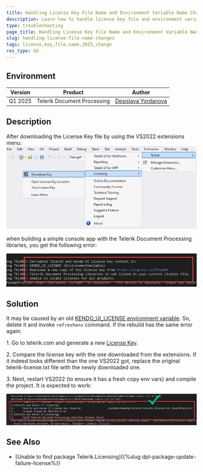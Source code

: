 ```yaml
---
title: Handling License Key File Name and Environment Variable Name Changes in the 2025 Q1 Release
description: Learn how to handle license key file and environment variable name changes introduced with the 2025 Q1 release. 
type: troubleshooting
page_title: Handling License Key File Name and Environment Variable Name Changes in the 2025 Q1 Release
slug: handling-license-file-name-changes
tags: license,key,file,name,2025,change
res_type: kb 
---
```


## Environment

| Version | Product | Author | 
| ---- | ---- | ---- | 
| Q1 2025| Telerik Document Processing |[Desislava Yordanova](https://www.telerik.com/blogs/author/desislava-yordanova)| 

## Description

After downloading the License Key file by using the VS2022 extensions menu:
![Download License key](images/download-license-key.png)  

when building a simple console app with the Telerik Document Processing libraries, you get the following error:

![License error](images/license-error.png)  

## Solution

It may be caused by an old [KENDO_UI_LICENSE environment variable](https://docs.telerik.com/kendo-ui/knowledge-base/license-key-file-name-and-environment-variable). So, delete it and invoke `refreshenv` command. If the rebuild has the same error again:

1\. Go to telerik.com and generate a new [License Key](https://www.telerik.com/account/your-licenses/license-keys). 

2\. Compare the license key with the one downloaded from the extensions. If it indeed looks different than the one VS2022 got, replace the original telerik-license.txt file with the newly downloaded one.

3\. Next, restart VS2022 (to ensure it has a fresh copy env vars) and compile the project. It is expected to work:


![License Fixed](images/license-fixed.png)   

## See Also

* [Unable to find package Telerik.Licensing]({%slug dpl-package-update-failure-license%})